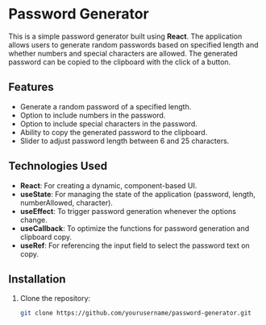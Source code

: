 # Password Generator

This is a simple password generator built using **React**. The application allows users to generate random passwords based on specified length and whether numbers and special characters are allowed. The generated password can be copied to the clipboard with the click of a button.

## Features

- Generate a random password of a specified length.
- Option to include numbers in the password.
- Option to include special characters in the password.
- Ability to copy the generated password to the clipboard.
- Slider to adjust password length between 6 and 25 characters.

## Technologies Used

- **React**: For creating a dynamic, component-based UI.
- **useState**: For managing the state of the application (password, length, numberAllowed, character).
- **useEffect**: To trigger password generation whenever the options change.
- **useCallback**: To optimize the functions for password generation and clipboard copy.
- **useRef**: For referencing the input field to select the password text on copy.

## Installation

1. Clone the repository:

   ```bash
   git clone https://github.com/yourusername/password-generator.git
